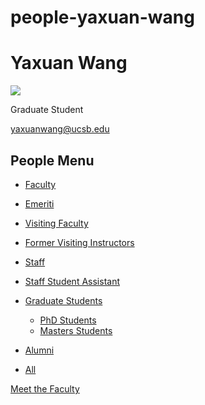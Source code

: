 # people-yaxuan-wang

# Yaxuan Wang

![](https://www.pstat.ucsb.edu/sites/default/files/styles/people_node/public/people/photo/Yaxuan%20Wang_PSTAT%20Headshots_2024_0020.jpg?itok=oGbKjcRi)

Graduate Student

[yaxuanwang@ucsb.edu](mailto:yaxuanwang@ucsb.edu)

## People Menu

- [Faculty](/people/academic "Faculty")
- [Emeriti](/people/emeriti "Emeriti")
- [Visiting Faculty](/people/visiting "Visiting Faculty")
- [Former Visiting Instructors](/people/lecturer "Former Visiting Instructors")
- [Staff](/people/staff)
- [Staff Student Assistant](/people/researcher "Staff Student Assistant")
- [Graduate Students](/people/student "Graduate Students")
  
  - [PhD Students](/people/student/phd "PhD Students")
  - [Masters Students](/people/student/masters "Masters Students")
- [Alumni](/people/alumni)
- [All](/people/all)

[Meet the Faculty](/people/meet-the-faculty)